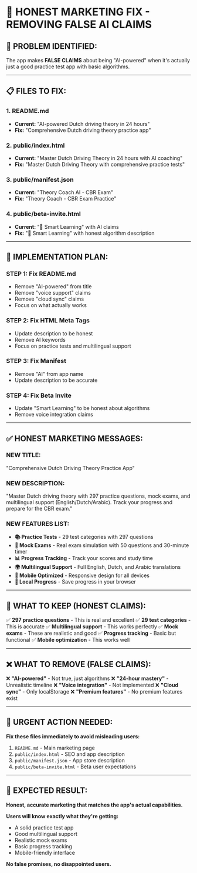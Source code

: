 # 🔧 HONEST MARKETING FIX - REMOVING FALSE AI CLAIMS

## **🎯 PROBLEM IDENTIFIED:**

The app makes **FALSE CLAIMS** about being "AI-powered" when it's actually just a good practice test app with basic algorithms.

---

## **📋 FILES TO FIX:**

### **1. README.md**
- **Current:** "AI-powered Dutch driving theory in 24 hours"
- **Fix:** "Comprehensive Dutch driving theory practice app"

### **2. public/index.html**
- **Current:** "Master Dutch Driving Theory in 24 hours with AI coaching"
- **Fix:** "Master Dutch Driving Theory with comprehensive practice tests"

### **3. public/manifest.json**
- **Current:** "Theory Coach AI - CBR Exam"
- **Fix:** "Theory Coach - CBR Exam Practice"

### **4. public/beta-invite.html**
- **Current:** "🧠 Smart Learning" with AI claims
- **Fix:** "🧠 Smart Learning" with honest algorithm description

---

## **🚀 IMPLEMENTATION PLAN:**

### **STEP 1: Fix README.md**
- Remove "AI-powered" from title
- Remove "voice support" claims
- Remove "cloud sync" claims
- Focus on what actually works

### **STEP 2: Fix HTML Meta Tags**
- Update description to be honest
- Remove AI keywords
- Focus on practice tests and multilingual support

### **STEP 3: Fix Manifest**
- Remove "AI" from app name
- Update description to be accurate

### **STEP 4: Fix Beta Invite**
- Update "Smart Learning" to be honest about algorithms
- Remove voice integration claims

---

## **✅ HONEST MARKETING MESSAGES:**

### **NEW TITLE:**
"Comprehensive Dutch Driving Theory Practice App"

### **NEW DESCRIPTION:**
"Master Dutch driving theory with 297 practice questions, mock exams, and multilingual support (English/Dutch/Arabic). Track your progress and prepare for the CBR exam."

### **NEW FEATURES LIST:**
- **📚 Practice Tests** - 29 test categories with 297 questions
- **🎯 Mock Exams** - Real exam simulation with 50 questions and 30-minute timer
- **📊 Progress Tracking** - Track your scores and study time
- **🌍 Multilingual Support** - Full English, Dutch, and Arabic translations
- **📱 Mobile Optimized** - Responsive design for all devices
- **💾 Local Progress** - Save progress in your browser

---

## **🎯 WHAT TO KEEP (HONEST CLAIMS):**

✅ **297 practice questions** - This is real and excellent
✅ **29 test categories** - This is accurate
✅ **Multilingual support** - This works perfectly
✅ **Mock exams** - These are realistic and good
✅ **Progress tracking** - Basic but functional
✅ **Mobile optimization** - This works well

---

## **❌ WHAT TO REMOVE (FALSE CLAIMS):**

❌ **"AI-powered"** - Not true, just algorithms
❌ **"24-hour mastery"** - Unrealistic timeline
❌ **"Voice integration"** - Not implemented
❌ **"Cloud sync"** - Only localStorage
❌ **"Premium features"** - No premium features exist

---

## **🚨 URGENT ACTION NEEDED:**

**Fix these files immediately to avoid misleading users:**

1. `README.md` - Main marketing page
2. `public/index.html` - SEO and app description
3. `public/manifest.json` - App store description
4. `public/beta-invite.html` - Beta user expectations

---

## **🎉 EXPECTED RESULT:**

**Honest, accurate marketing that matches the app's actual capabilities.**

**Users will know exactly what they're getting:**
- A solid practice test app
- Good multilingual support
- Realistic mock exams
- Basic progress tracking
- Mobile-friendly interface

**No false promises, no disappointed users.**
